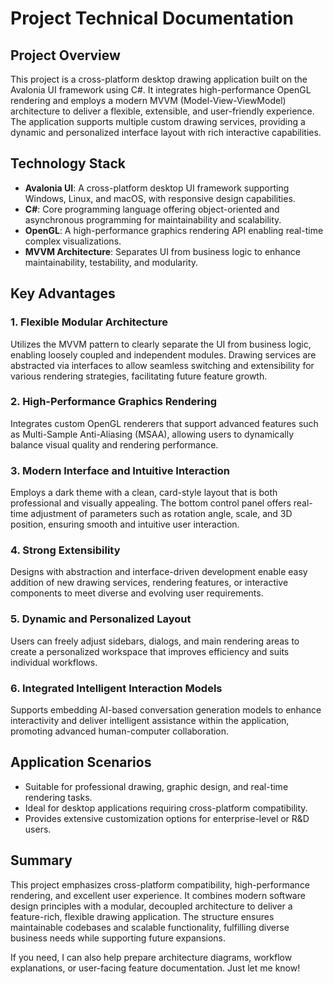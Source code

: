 # Project Technical Documentation

## Project Overview

This project is a cross-platform desktop drawing application built on the Avalonia UI framework using C#. It integrates high-performance OpenGL rendering and employs a modern MVVM (Model-View-ViewModel) architecture to deliver a flexible, extensible, and user-friendly experience. The application supports multiple custom drawing services, providing a dynamic and personalized interface layout with rich interactive capabilities.



## Technology Stack

- **Avalonia UI**: A cross-platform desktop UI framework supporting Windows, Linux, and macOS, with responsive design capabilities.
- **C#**: Core programming language offering object-oriented and asynchronous programming for maintainability and scalability.
- **OpenGL**: A high-performance graphics rendering API enabling real-time complex visualizations.
- **MVVM Architecture**: Separates UI from business logic to enhance maintainability, testability, and modularity.



## Key Advantages

### 1. Flexible Modular Architecture

Utilizes the MVVM pattern to clearly separate the UI from business logic, enabling loosely coupled and independent modules. Drawing services are abstracted via interfaces to allow seamless switching and extensibility for various rendering strategies, facilitating future feature growth.

### 2. High-Performance Graphics Rendering

Integrates custom OpenGL renderers that support advanced features such as Multi-Sample Anti-Aliasing (MSAA), allowing users to dynamically balance visual quality and rendering performance.

### 3. Modern Interface and Intuitive Interaction

Employs a dark theme with a clean, card-style layout that is both professional and visually appealing. The bottom control panel offers real-time adjustment of parameters such as rotation angle, scale, and 3D position, ensuring smooth and intuitive user interaction.

### 4. Strong Extensibility

Designs with abstraction and interface-driven development enable easy addition of new drawing services, rendering features, or interactive components to meet diverse and evolving user requirements.

### 5. Dynamic and Personalized Layout

Users can freely adjust sidebars, dialogs, and main rendering areas to create a personalized workspace that improves efficiency and suits individual workflows.

### 6. Integrated Intelligent Interaction Models

Supports embedding AI-based conversation generation models to enhance interactivity and deliver intelligent assistance within the application, promoting advanced human-computer collaboration.



## Application Scenarios

- Suitable for professional drawing, graphic design, and real-time rendering tasks.
- Ideal for desktop applications requiring cross-platform compatibility.
- Provides extensive customization options for enterprise-level or R&D users.



## Summary

This project emphasizes cross-platform compatibility, high-performance rendering, and excellent user experience. It combines modern software design principles with a modular, decoupled architecture to deliver a feature-rich, flexible drawing application. The structure ensures maintainable codebases and scalable functionality, fulfilling diverse business needs while supporting future expansions.



If you need, I can also help prepare architecture diagrams, workflow explanations, or user-facing feature documentation. Just let me know!
